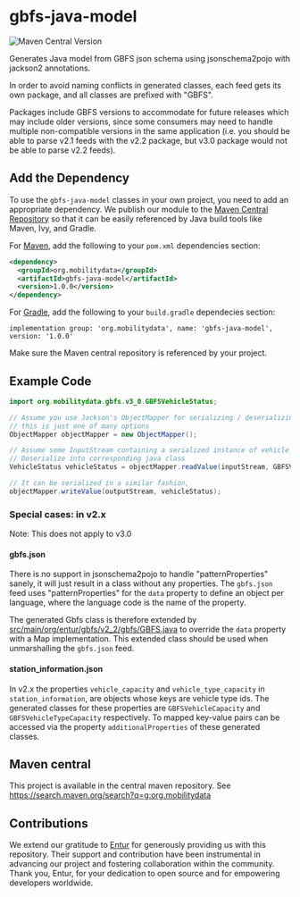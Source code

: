 # gbfs-java-model

![Maven Central Version](https://img.shields.io/maven-central/v/org.mobilitydata.gbfs/gbfs-java-model.svg)

Generates Java model from GBFS json schema using jsonschema2pojo with jackson2 annotations.

In order to avoid naming conflicts in generated classes, each feed gets its own package, and all
classes are prefixed with "GBFS".

Packages include GBFS versions to accommodate for future releases which may include older versions,
since some consumers may need to handle multiple non-compatible versions in the same application 
(i.e. you should be able to parse v2.1 feeds with the v2.2 package, but v3.0 package would not
be able to parse v2.2 feeds).

## Add the Dependency 

To use the `gbfs-java-model` classes in your own project, you need to add
an appropriate dependency.  We publish our module to the [Maven Central Repository](http://search.maven.org/)
so that it can be easily referenced by Java build tools like Maven, Ivy, and Gradle.

For [Maven](http://maven.apache.org/), add the following to your `pom.xml`
dependencies section:

```xml
<dependency>
  <groupId>org.mobilitydata</groupId>
  <artifactId>gbfs-java-model</artifactId>
  <version>1.0.0</version>
</dependency>
```

For [Gradle](https://www.gradle.org/), add the following to your `build.gradle`
dependecies section:

```
implementation group: 'org.mobilitydata', name: 'gbfs-java-model', version: '1.0.0'
```

Make sure the Maven central repository is referenced by your project.

## Example Code
```java
import org.mobilitydata.gbfs.v3_0.GBFSVehicleStatus;

// Assume you use Jackson's ObjectMapper for serializing / deserializing,
// this is just one of many options
ObjectMapper objectMapper = new ObjectMapper();

// Assume some InputStream containing a serialized instance of vehicle_status.json
// Deserialize into corresponding java class
VehicleStatus vehicleStatus = objectMapper.readValue(inputStream, GBFSVehicleStatus.class);

// It can be serialized in a similar fashion,
objectMapper.writeValue(outputStream, vehicleStatus);
```

### Special cases: in v2.x

Note: This does not apply to v3.0

#### gbfs.json

There is no support in jsonschema2pojo to handle "patternProperties" sanely, it will just result
in a class without any properties. The `gbfs.json` feed uses "patternProperties" for the `data`
property to define an object per language, where the language code is the name of the property.

The generated Gbfs class is therefore extended by
[src/main/org/entur/gbfs/v2_2/gbfs/GBFS.java](src/main/org/entur/gbfs/v2_2/gbfs/GBFS.java)
to override the `data` property with a Map implementation. This extended class should be used
when unmarshalling the `gbfs.json` feed.

#### station_information.json

In v2.x the properties `vehicle_capacity` and `vehicle_type_capacity` in `station_information`, are objects
whose keys are vehicle type ids. The generated classes for these properties are `GBFSVehicleCapacity` and
`GBFSVehicleTypeCapacity` respectively. To mapped key-value pairs can be accessed via the property `additionalProperties`
of these generated classes.

## Maven central
This project is available in the central maven repository.
See https://search.maven.org/search?q=g:org.mobilitydata

## Contributions
We extend our gratitude to [Entur](https://www.entur.org/) for generously providing us with this repository. Their support and contribution have been instrumental in advancing our project and fostering collaboration within the community. Thank you, Entur, for your dedication to open source and for empowering developers worldwide.